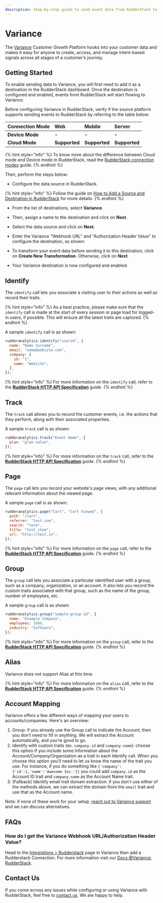 ```yaml
---
description: Step-by-step guide to send event data from RudderStack to Variance.
---
```


# Variance

The [Variance](https://www.variance.com) Customer Growth Platform hooks into your customer data and makes it easy for anyone to create, access, and manage intent-based signals across all stages of a customer’s journey.

## Getting Started <a id="getting-started"></a>

To enable sending data to Variance, you will first need to add it as a destination in the RudderStack dashboard. Once the destination is configured and enabled, events from RudderStack will start flowing to Variance.

Before configuring Variance in RudderStack, verify if the source platform supports sending events to RudderStack by referring to the table below:

| **Connection Mode** | **Web**       | **Mobile**    | **Server**    |
| :------------------ | :------------ | :------------ | :------------ |
| **Device Mode**     | **-**         | **-**         | **-**         |
| **Cloud Mode**      | **Supported** | **Supported** | **Supported** |

{% hint style="info" %}
To know more about the difference between Cloud mode and Device mode in RudderStack, read the [RudderStack connection modes](https://docs.rudderstack.com/get-started/rudderstack-connection-modes) guide.
{% endhint %}

Then, perform the steps below:

- Configure the data source in RudderStack.

{% hint style="info" %}
Follow the guide on [How to Add a Source and Destination in RudderStack](https://docs.rudderstack.com/how-to-guides/adding-source-and-destination-rudderstack) for more details.
{% endhint %}

- From the list of destinations, select **Variance**.

<!--TODO-->

- Then, assign a name to the destination and click on **Next**.

<!--TODO-->

- Select the data source and click on **Next**.

<!--TODO-->

- Enter the Variance "Webhook URL" and "Authorization Header Value" to configure the destination, as shown:

<!--TODO-->

- To transform your event data before sending it to this destination, click on **Create New Transformation**. Otherwise, click on **Next**.

<!--TODO-->

- Your Variance destination is now configured and enabled.

<!--TODO-->

## Identify

The `identify` call lets you associate a visiting user to their actions as well as record their traits.

{% hint style="info" %}
As a best practice, please make sure that the `identify` call is made at the start of every session or page load for logged-in users, if possible. This will ensure all the latest traits are captured.
{% endhint %}

A sample `identify` call is as shown:

```javascript
rudderanalytics.identify("userid", {
  name: "Name Surname",
  email: "name@website.com",
  company: {
    id: "1",
    name: "Website",
  },
});
```

{% hint style="info" %}
For more information on the `identify` call, refer to the [**RudderStack HTTP API Specification**](https://docs.rudderstack.com/rudderstack-api-spec/http-api-specification) guide.
{% endhint %}

## Track

The `track` call allows you to record the customer events, i.e. the actions that they perform, along with their associated properties.

A sample `track` call is as shown:

```javascript
rudderanalytics.track("Event Name", {
  plan: "plan value",
});
```

{% hint style="info" %}
For more information on the `track` call, refer to the [**RudderStack HTTP API Specification**](https://docs.rudderstack.com/rudderstack-api-spec/http-api-specification) guide.
{% endhint %}

## Page

The `page` call lets you record your website's page views, with any additional relevant information about the viewed page.

A sample `page` call is as shown:

```javascript
rudderanalytics.page("Cart", "Cart Viewed", {
  path: "/cart",
  referrer: "test.com",
  search: "term",
  title: "test_item",
  url: "http://test.in",
});
```

{% hint style="info" %}
For more information on the `page` call, refer to the [**RudderStack HTTP API Specification**](https://docs.rudderstack.com/rudderstack-api-spec/http-api-specification) guide.
{% endhint %}

## Group

The `group` call lets you associate a particular identified user with a group, such as a company, organization, or an account. It also lets you record the custom traits associated with that group, such as the name of the group, number of employees, etc.

A sample `group` call is as shown:

```javascript
rudderanalytics.group("sample-group-id", {
  name: "Example Company",
  employees: 1000,
  industry: "Software",
});
```

{% hint style="info" %}
For more information on the `group` call, refer to the [**RudderStack HTTP API Specification**](https://docs.rudderstack.com/rudderstack-api-spec/http-api-specification) guide.
{% endhint %}

## Alias

Variance does not support Alias at this time.

{% hint style="info" %}
For more information on the `alias` call, refer to the [**RudderStack HTTP API Specification**](https://docs.rudderstack.com/rudderstack-api-spec/http-api-specification) guide.
{% endhint %}

## Account Mapping

Variance offers a few different ways of mapping your users to accounts/companies. Here's an overview:

1. Group: if you already use the Group call to indicate the Account, then you don’t need to fill in anything. We will extract the Account automatically, and you’re good to go.
1. Identify with custom traits (ex. `company.id` and `company.name`): choose this option if you include some information about the Account/Company/Organization as a trait in each Identify call. When you choose this option you'll need to let us know the name of the trait you use. For instance, if you do something like `{'company':{'id':1,'name':'Awesome Inc.'}}` you could add `company.id` as the Account ID trait and `company.name` as the Account Name trait.
1. (Fallback) Identify email trait domain extraction: if you don't use either of the methods above, we can extract the domain from the `email` trait and use that as the Account name.

Note: if none of these work for your setup, [reach out to Variance support](mailto:support@variance.com) and we can discuss alternatives.

## FAQs

### How do I get the Variance Webhook URL/Authorization Header Value?

Head to the [Integrations > Rudderstack](https://app.variance.com/integrations) page in Variance then add a Rudderstack Connection. For more information visit our [Docs @Variance: RudderStack](https://www.variance.com/docs/rudderstack).

## Contact Us

If you come across any issues while configuring or using Variance with RudderStack, feel free to [contact us](mailto:support@variance.com). We are happy to help.
